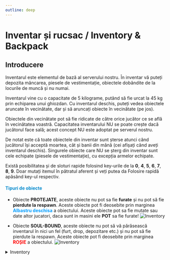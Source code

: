 ```yaml
---
outline: deep
---
```


# Inventar și rucsac / Inventory & Backpack

## Introducere

Inventarul este elementul de bază al serverului nostru. În inventar vă puteți depozita mâncarea, piesele de vestimentație, obiectele dobândite de la locurile de muncă și nu numai. 

Inventarul vine cu o capacitate de 5 kilograme, putând să fie urcat la 45 kg prin echiparea unui ghiozdan. Cu inventarul deschis, puteți vedea obiectele aruncate în vecinătate, dar și să aruncați obiecte în vecinătate (pe jos). 

Obiectele din vecinătate pot să fie ridicate de către orice jucător ce se află în vecinătatea voastră.
Capacitatea inventarului NU se poate crește dacă jucătorul face sală; acest concept NU este adoptat pe serverul nostru.
 
De notat este că toate obiectele din inventar sunt șterse atunci când jucătorul își acceptă moartea, cât și banii din mână (cei afișați când aveți inventarul deschis). Singurele obiecte care NU se șterg din inventar sunt cele echipate (piesele de vestimentație), cu excepția armelor echipate.

Există posibilitatea și de sloturi rapide folosind key-urile de la **0**, **4**, **5**, **6**, **7**, **8**, **9**. Doar mutați itemul în pătratul aferent și veți putea da Folosire rapidă apăsând key-ul respectiv.

#### <span style="color: #0088CC">Tipuri de obiecte</span>

- Obiecte **PROTEJATE**, aceste obiecte nu pot sa fie **furate** și nu pot să fie **pierdute la respawn**. Aceste obiecte pot fi deosebite prin marginea <span style="color: #009DFF">**Albastru deschisa**</span> a obiectului. Aceste obiecte pot sa fie mutate sau date altor jucatori, daca sunt in masini ele **POT** sa fie furate!
  <img src="https://assets.b-zone.ro/wiki/item_protected.png" alt="Inventory">

- Obiecte **SOUL-BOUND**, aceste obiecte nu pot să vă părăsească inventarul în nici un fel (furt, drop, depozitare etc.) și nu pot să fie pierdute la respawn. Aceste obiecte pot fi deosebite prin marginea <span style="color: red">**ROȘIE**</span> a obiectului.
  <img src="https://assets.b-zone.ro/wiki/item_soul_bound.png" alt="Inventory">


<details>
  <summary>Inventory</summary>
  <img src="https://assets.b-zone.ro/wiki/inventory.png" alt="Inventory">
</details>
